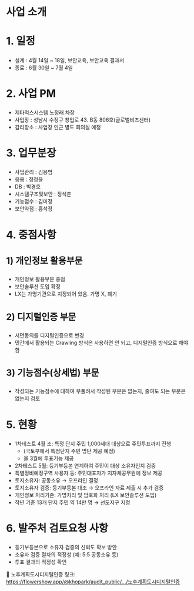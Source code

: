 <div class="folding-section">
  <h1 class="folding-header folded">사업 소개</h1>
  <div class="folding-content hidden">

<h2 class="green-text bold-text" style="font-size:28px;">1. 일정</h2>
<ul>
  <li>설계 : 4월 14일 ~ 18일, 보안교육, 보안교육 결과서</li>
  <li>종료 : 6월 30일 ~ 7월 4일</li>
</ul>

<h2 class="green-text bold-text" style="font-size:28px;">2. 사업 PM</h2>
<ul>
  <li>제타럭스시스템 노정래 차장</li>
  <li>사업장 : 성남시 수정구 창업로 43. B동 806호(글로벌비즈센터)</li>
  <li>감리장소 : 사업장 인근 별도 회의실 예정</li>
</ul>

<h2 class="green-text bold-text" style="font-size:28px;">3. 업무분장</h2>
<ul>
  <li>사업관리 : 김용범</li>
  <li>응용 : 정정윤</li>
  <li>DB : 박경호</li>
  <li>시스템구조및보안 : 정석춘</li>
  <li>기능점수 : 김미정</li>
  <li>보안약점 : 홍석정</li>
</ul>

<h2 class="green-text bold-text" style="font-size:28px;">4. 중점사항</h2>
<h3 class="teal-text bold-text" style="font-size:24px;">1) 개인정보 활용부문</h3>
<ul>
  <li>개인정보 활용부문 중점</li>
  <li>보안솔루션 도입 확정</li>
  <li>LX는 가명기관으로 지정되어 있음. 가명 X, 폐기</li>
</ul>

<h3 class="teal-text bold-text" style="font-size:24px;">2) 디지털인증 부문</h3>
<ul>
  <li>서면동의를 디지털인증으로 변경</li>
  <li>민간에서 활용되는 Crawling 방식은 사용하면 안 되고, 디지털인증 방식으로 해야 함</li>
</ul>

<h3 class="teal-text bold-text" style="font-size:24px;">3) 기능점수(상세법) 부문</h3>
<ul>
  <li>작성되는 기능점수에 대하여 부풀려서 작성된 부분은 없는지, 줄여도 되는 부분은 없는지 검토</li>
</ul>

<h2 class="green-text bold-text" style="font-size:28px;">5. 현황</h2>
<ul>
  <li>
    1차테스트 4월 초: 특정 단지 주민 1,000세대 대상으로 주민투표까지 진행
    <ul>
      <li>(국토부에서 특정단지 주민 명단 제공 예정)</li>
      <li>올 3월에 투표기능 제공</li>
    </ul>
  </li>
  <li>2차테스트 5월: 등기부등본 연계하여 주민이 대상 소유자인지 검증</li>
  <li>특별정비예정구역 사용자 등: 주민대표자가 지자체공무원에 정보 제공</li>
  <li>토지소유자: 공동소유 → 오프라인 결정</li>
  <li>토지소유자 검증: 등기부등본 대조 → 오프라인 자료 제출 시 추가 검증</li>
  <li>개인정보 처리기준: 가명처리 및 암호화 처리 (LX 보안솔루션 도입)</li>
  <li>작년 기준 13개 단지 주민 약 14만 명 → 선도지구 지정</li>
</ul>

<h2 class="green-text bold-text" style="font-size:28px;">6. 발주처 검토요청 사항</h2>
<ul>
  <li>등기부등본으로 소유자 검증의 신뢰도 확보 방안</li>
  <li>소유자 검증 절차의 적정성 (예: 5:5 공동소유 등)</li>
  <li>투표 결과의 적정성 확인</li>
</ul>

<p>
  🔗 노후계획도시디지털인증 링크:<br>
  <a href="https://flowershow.app/@khopark/audit_public/%EC%97%85%EB%AC%B4/%EA%B0%90%EB%A6%AC/%EB%85%B8%ED%9B%84%EA%B3%84%ED%9E%89%EB%8F%84%EC%8B%9C%EB%94%94%EC%A7%80%ED%84%B8%EC%9D%B8%EC%A6%9D">
    https://flowershow.app/@khopark/audit_public/.../노후계획도시디지털인증
  </a>
</p>

  </div>
</div>


